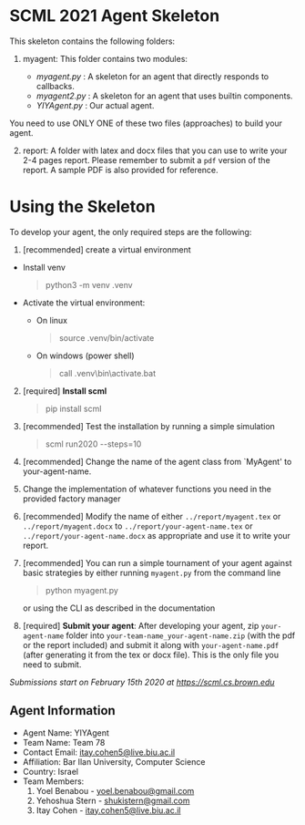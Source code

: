 SCML 2021 Agent Skeleton
========================

This skeleton contains the following folders:

1. myagent: This folder contains two modules: 

   - *myagent.py* : A skeleton for an agent that directly responds to callbacks. 
   - *myagent2.py* : A skeleton for an agent that uses builtin components.
   - *YIYAgent.py* : Our actual agent.
  
  You need to use ONLY ONE of these two files (approaches) to build your agent.

2. report: A folder with latex and docx files that you can use to write 
   your 2-4 pages report. Please remember to submit a `pdf` version of the 
   report. A sample PDF is also provided for reference.

Using the Skeleton
==================

To develop your agent, the only required steps are the following:

1. [recommended] create a virtual environment
  - Install venv

    > python3 -m venv .venv
  
  - Activate the virtual environment:
  
    - On linux  

      > source .venv/bin/activate
  
    - On windows (power shell)  

      > call .venv\bin\activate.bat

2. [required] **Install scml**  
    > pip install scml

3. [recommended] Test the installation by running a simple simulation  
    > scml run2020 --steps=10

4. [recommended] Change the name of the agent class from `MyAgent' to 
   your-agent-name.
5. Change the implementation of whatever functions you need in the provided 
   factory manager
6. [recommended] Modify the name of either ``../report/myagent.tex`` or 
   ``../report/myagent.docx`` to ``../report/your-agent-name.tex`` or 
   ``../report/your-agent-name.docx`` as appropriate and use it to write your
   report.
7. [recommended] You can run a simple tournament of your agent against basic
   strategies by either running ``myagent.py`` from the command line   
    > python myagent.py

   or using the CLI as described in the documentation
8. [required] **Submit your agent**: After developing your agent, 
  zip ``your-agent-name`` folder into ``your-team-name_your-agent-name.zip`` 
  (with the pdf or the report included)  and submit it along with 
  ``your-agent-name.pdf`` (after generating it from the tex or docx file). 
  This is the only file you need to submit. 

*Submissions start on February 15th 2020 at https://scml.cs.brown.edu*
  
Agent Information
-----------------

  - Agent Name: YIYAgent
  - Team Name: Team 78
  - Contact Email: itay.cohen5@live.biu.ac.il
  - Affiliation: Bar Ilan University, Computer Science
  - Country: Israel
  - Team Members:
    1. Yoel Benabou - yoel.benabou@gmail.com
    2. Yehoshua Stern - shukistern@gmail.com
    3. Itay Cohen - itay.cohen5@live.biu.ac.il

